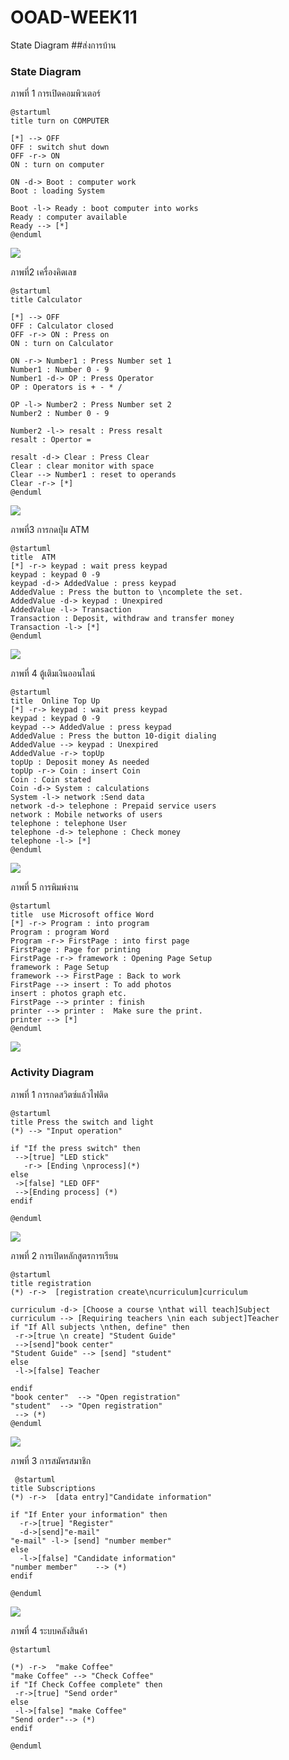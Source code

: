 # OOAD-WEEK11
State Diagram
##ส่งการบ้าน

### State Diagram

ภาพที่ 1  การเปิดคอมพิวเตอร์

 ```
@startuml
title turn on COMPUTER

[*] --> OFF
OFF : switch shut down
OFF -r-> ON
ON : turn on computer

ON -d-> Boot : computer work
Boot : loading System

Boot -l-> Ready : boot computer into works
Ready : computer available
Ready --> [*]
@enduml
 ```
 
 ![](https://github.com/fernkamon/OOAD-WEEK11/blob/master/1.png)


 ภาพที่2 เครื่องคิดเลข
 
  ```
 @startuml
title Calculator

[*] --> OFF
OFF : Calculator closed
OFF -r-> ON : Press on
ON : turn on Calculator

ON -r-> Number1 : Press Number set 1
Number1 : Number 0 - 9
Number1 -d-> OP : Press Operator
OP : Operators is + - * /

OP -l-> Number2 : Press Number set 2
Number2 : Number 0 - 9

Number2 -l-> resalt : Press resalt
resalt : Opertor =

resalt -d-> Clear : Press Clear
Clear : clear monitor with space
Clear --> Number1 : reset to operands
Clear -r-> [*]
@enduml
 ```
 
 ![](https://github.com/fernkamon/OOAD-WEEK11/blob/master/2.png)
 
 ภาพที่3 การกดปุ่ม ATM
 
  ```
  @startuml
title  ATM
[*] -r-> keypad : wait press keypad
keypad : keypad 0 -9
keypad -d-> AddedValue : press keypad
AddedValue : Press the button to \ncomplete the set.
AddedValue -d-> keypad : Unexpired
AddedValue -l-> Transaction 
Transaction : Deposit, withdraw and transfer money
Transaction -l-> [*]
@enduml

   ```
 ![](https://github.com/fernkamon/OOAD-WEEK11/blob/master/3.png)
 

ภาพที่ 4 ตู้เติมเงินออนไลน์

 ``` 
@startuml
title  Online Top Up
[*] -r-> keypad : wait press keypad
keypad : keypad 0 -9
keypad --> AddedValue : press keypad
AddedValue : Press the button 10-digit dialing
AddedValue --> keypad : Unexpired
AddedValue -r-> topUp 
topUp : Deposit money As needed
topUp -r-> Coin : insert Coin
Coin : Coin stated
Coin -d-> System : calculations
System -l-> network :Send data 
network -d-> telephone : Prepaid service users
network : Mobile networks of users
telephone : telephone User
telephone -d-> telephone : Check money
telephone -l-> [*]
@enduml

 ```
 
 ![](https://github.com/fernkamon/OOAD-WEEK11/blob/master/4.1.png)
 
 ภาพที่ 5 การพิมพ์งาน
 
 ```
 @startuml
title  use Microsoft office Word
[*] -r-> Program : into program
Program : program Word
Program -r-> FirstPage : into first page
FirstPage : Page for printing
FirstPage -r-> framework : Opening Page Setup
framework : Page Setup
framework --> FirstPage : Back to work
FirstPage --> insert : To add photos
insert : photos graph etc.
FirstPage --> printer : finish
printer --> printer :  Make sure the print.
printer --> [*]
@enduml
 ```

![](https://github.com/fernkamon/OOAD-WEEK11/blob/master/5.png)

### Activity Diagram
 
ภาพที่ 1 การกดสวิตซ์แล้วไฟติด

 ```
@startuml
title Press the switch and light
(*) --> "Input operation"

if "If the press switch" then
  -->[true] "LED stick"
    -r-> [Ending \nprocess](*)
else
  ->[false] "LED OFF"
  -->[Ending process] (*)
endif

@enduml
 ```
 
 ![](https://github.com/fernkamon/OOAD-WEEK11/blob/master/Activity1.png)

ภาพที่ 2 การเปิดหลักสูตรการเรียน

 ```
@startuml
title registration
(*) -r->  [registration create\ncurriculum]curriculum

curriculum -d-> [Choose a course \nthat will teach]Subject
curriculum --> [Requiring teachers \nin each subject]Teacher
if "If All subjects \nthen, define" then
  -r->[true \n create] "Student Guide"
  -->[send]"book center"
"Student Guide" --> [send] "student"  
else
  -l->[false] Teacher

endif
"book center"  --> "Open registration"
"student"  --> "Open registration"
  --> (*)
@enduml
 ```
 
 ![](https://github.com/fernkamon/OOAD-WEEK11/blob/master/Activity2.png)
 
 ภาพที่ 3 การสมัครสมาชิก

```
 @startuml
title Subscriptions
(*) -r->  [data entry]"Candidate information"

if "If Enter your information" then
  -r->[true] "Register"
  -d->[send]"e-mail"
"e-mail" -l-> [send] "number member"  
else
  -l->[false] "Candidate information"
"number member"    --> (*)
endif

@enduml
 ```
 
 ![](https://github.com/fernkamon/OOAD-WEEK11/blob/master/Activity3.png)
 
 ภาพที่ 4 ระบบคลังสินค้า
 
 ```
 @startuml

(*) -r->  "make Coffee"
 "make Coffee" --> "Check Coffee"
if "If Check Coffee complete" then
  -r->[true] "Send order"
else
  -l->[false] "make Coffee"
"Send order"--> (*)
endif

@enduml
 ```
 
 ![]()
